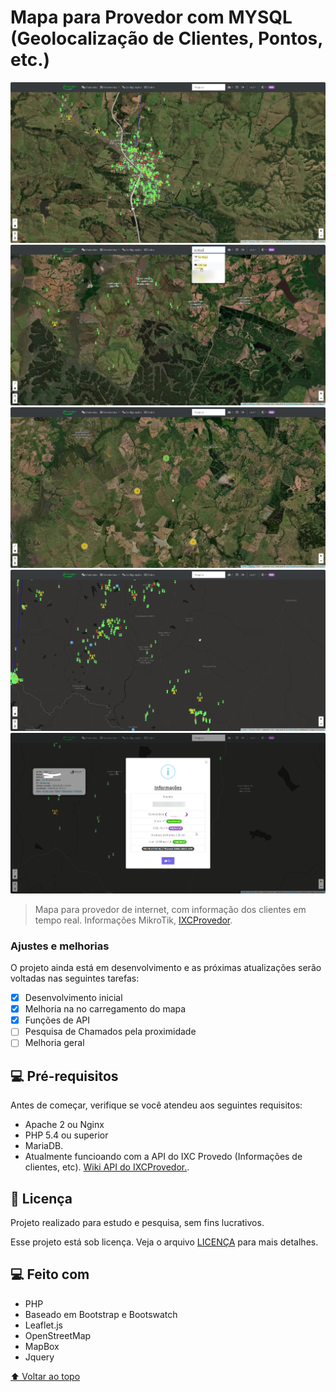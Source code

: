 # Mapa para Provedor com MYSQL (Geolocalização de Clientes, Pontos, etc.)

<!---Esses são exemplos. Veja https://shields.io para outras pessoas ou para personalizar este conjunto de escudos. Você pode querer incluir dependências, status do projeto e informações de licença aqui--->

<img src="msedge_svAF6PweHm.jpg" alt="Mapa Provedor 1">
<img src="msedge_rFhqZVDKQS.jpg" alt="Mapa Provedor 2">
<img src="msedge_BKjaOghcc7.jpg" alt="Mapa Provedor 3">
<img src="msedge_03ZAWe58hl.png" alt="Mapa Provedor 4">
<img src="msedge_1g4IkCr4L6.png" alt="Mapa Provedor 5">

> Mapa para provedor de internet, com informação dos clientes em tempo real. Informações MikroTik, [IXCProvedor](https://www.ixcsoft.com.br/ixcprovedor/).

### Ajustes e melhorias

O projeto ainda está em desenvolvimento e as próximas atualizações serão voltadas nas seguintes tarefas:

- [x] Desenvolvimento inicial
- [x] Melhoria na no carregamento do mapa
- [x] Funções de API
- [ ] Pesquisa de Chamados pela proximidade 
- [ ] Melhoria geral

## 💻 Pré-requisitos

Antes de começar, verifique se você atendeu aos seguintes requisitos:
<!---Estes são apenas requisitos de exemplo. Adicionar, duplicar ou remover conforme necessário--->
* Apache 2 ou Nginx
* PHP 5.4 ou superior
* MariaDB.
* Atualmente funcioando com a API do IXC Provedo (Informações de clientes, etc). [Wiki API do IXCProvedor.](https://wikiapiprovedor.ixcsoft.com.br/).

## 📝 Licença
Projeto realizado para estudo e pesquisa, sem fins lucrativos.

Esse projeto está sob licença. Veja o arquivo [LICENÇA](LICENSE.md) para mais detalhes.

## 💻 Feito com
* PHP
* Baseado em Bootstrap e Bootswatch
* Leaflet.js
* OpenStreetMap
* MapBox
* Jquery

[⬆ Voltar ao topo](#mapa_provedo)<br>
